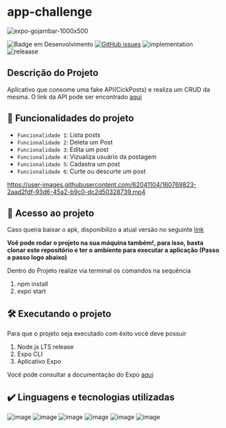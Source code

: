 # app-challenge
![expo-gojambar-1000x500](https://user-images.githubusercontent.com/62041104/160759472-cdf2bf87-1c38-4e86-991e-ff5b7e20e040.png)

![Badge em Desenvolvimento](http://img.shields.io/static/v1?label=STATUS&message=IN%20PROGRESS&color=GREEN&style=for-the-badge)
<a href="https://github.com/Elias0198es/app-challenge/issues"><img alt="GitHub issues" src="https://img.shields.io/github/issues/Elias0198es/app-challenge?style=for-the-badge"></a>
![implementation](http://img.shields.io/static/v1?label=FUTURE%20IMPLEMENTATIONS&message=PAGINATION%20AND%20LAYOUT%20UPGRADE&color=GREEN&style=for-the-badge)
![releaase](http://img.shields.io/static/v1?label=RELEASE%20DATE&message=MARCH&color=GREEN&style=for-the-badge)

## Descrição do Projeto

Aplicativo que consome uma fake API(CickPosts) e realiza um CRUD da mesma. O link da API pode ser encontrado
<a href="https://jsonplaceholder.typicode.com/" target="_blank">aqui</a>
 

## :hammer: Funcionalidades do projeto
- `Funcionalidade 1`: Lista posts
- `Funcionalidade 2`: Deleta um Post
- `Funcionalidade 3`: Edita um post
- `Funcionalidade 4`: Vizualiza usuário da postagem
- `Funcionalidade 5`: Cadastra um post
- `Funcionalidade 6`: Curte ou descurte um post

https://user-images.githubusercontent.com/62041104/160769823-2aad2fdf-93d6-45a2-b9c0-dc2d50328739.mp4

## 📁 Acesso ao projeto

Caso queira baixar o apk, disponibilizo a atual versão no seguinte
<a href="https://www.dropbox.com/s/bd10o8w6nhv720v/my-app-ad93839a975940cc981c05e50ffbd916-signed.apk?dl=0" target="_blank">link</a>

**Voê pode rodar o projeto na sua máquina também!, para isso, basta clonar este repositório e ter o ambiente para executar a aplicação (Passo a passo logo abaixo)**

Dentro do Projeto realize via terminal os comandos na sequência
1. npm install 
2. expo start 

## 🛠️ Executando o projeto

Para que o projeto seja executado com êxito você deve possuir

1. Node.js LTS release
2. Expo CLI
3. Aplicativo Expo

Você pode consultar a documentação do Expo
<a href="https://docs.expo.dev/get-started/installation/" target="_blank">aqui</a>


## ✔️ Linguagens e tecnologias utilizadas

![image](https://user-images.githubusercontent.com/62041104/160782145-bc93639b-bfa7-46a2-aec1-b6a0e75ad9fa.png)
![image](https://user-images.githubusercontent.com/62041104/160781835-a594031b-5d6a-4e01-9e26-8ae52e1c31c7.png)
![image](https://user-images.githubusercontent.com/62041104/160781907-2257791f-f279-4b04-b918-7f82e0922c55.png)
![image](https://user-images.githubusercontent.com/62041104/160782689-acb63d0e-0d26-4b25-b832-dc3ea2e8bd73.png)
![image](https://user-images.githubusercontent.com/62041104/160782282-6921fae3-1bef-42f5-9d65-6448b2dd3e80.png)
![image](https://user-images.githubusercontent.com/62041104/160783371-478f1615-3bd1-4226-aaba-8dbaa3ccf2e5.png)







